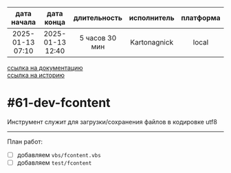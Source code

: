 |   дата начала    |    дата конца    |  длительность  | исполнитель  | платформа |
|:----------------:|:----------------:|:--------------:|:------------:|:---------:|
| 2025-01-13 07:10 | 2025-01-13 12:40 | 5 часов 30 мин | Kartonagnick |   local   |

[ссылка на документацию](../docs.md)  
[ссылка на историю](../history.md#-v061-dev)  

#61-dev-fcontent
================
Инструмент служит для загрузки/сохранения файлов в кодировке utf8  

--------------------------------------------------------------------------------

План работ:  
  - [ ] добавляем `vbs/fcontent.vbs`  
  - [ ] добавляем `test/fcontent`  
